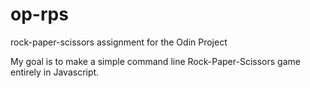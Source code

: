 # op-rps
rock-paper-scissors assignment for the Odin Project

My goal is to make a simple command line Rock-Paper-Scissors
game entirely in Javascript. 